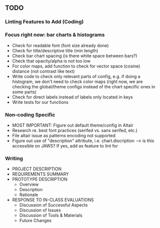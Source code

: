 ## TODO

### Linting Features to Add (Coding)
### Focus right now: bar charts \& histograms

*  Check for readable font (font size already done)
*  Check for title/descriptive title (min length)
*  Check bar chart spacing (is there white space between bars?)
*  Check that opacity/alpha is not too low
*  For color maps, add function to check for vector space (cosine) distance (not contrast like text)
*  Write code to check only relevant parts of config, e.g. if doing a histogram, we don't need to check color maps (right now, we are checking the global/theme configs instead of the chart specific ones in some parts)
*  Check for direct labels instead of labels only located in keys
*  Write tests for our functions

### Non-coding Specific

*  MOST IMPORTANT: Figure out default theme/config in Altair
*  Research re. best font practices (serifed vs. sans serifed, etc.)
*  File altair issue as patterns encoding not supported
*  Figure out use of "description" attribute, i.e. chart.discription --> is this accessible on JAWS? If yes, add as feature to lint for

### Writing
* PROJECT DESCRIPTION
* REQUIREMENTS SUMMARY
* PROTOTYPE DESCRIPTION
  *  Overview
  *  Description
  *  Rationale
* RESPONSE TO IN-CLASS EVALUATIONS
  *  Discussion of Successful Aspects
  *  Discussion of Issues
  *  Discussion of Tools & Materials
  *  Future Changes
